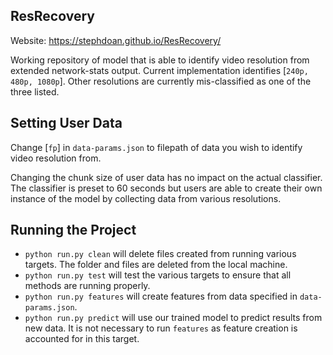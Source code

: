 ## ResRecovery

Website: https://stephdoan.github.io/ResRecovery/

Working repository of model that is able to identify video resolution from extended network-stats output. Current implementation identifies [`240p, 480p, 1080p`]. Other resolutions are currently mis-classified as one of the three listed.

## Setting User Data

Change [`fp`] in <code>data-params.json</code> to filepath of data you wish to identify video resolution from.

Changing the chunk size of user data has no impact on the actual classifier. The classifier is preset to 60 seconds but users are able to create their own instance of the model by collecting data from various resolutions.

## Running the Project

<ul>
  <li>
    <code>python run.py clean</code> will delete files created from running various targets. The folder and files are deleted from the local machine.
  </li>

  <li>
    <code>python run.py test</code> will test the various targets to ensure that all methods are running properly.
  </li>

  <li>
    <code>python run.py features</code> will create features from data specified in <code>data-params.json</code>.

  <li>
    <code>python run.py predict</code> will use our trained model to predict results from new data. It is not necessary to run <code>features</code> as feature creation is accounted for in this target.
  </li>
</ul>
